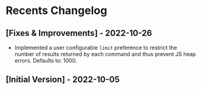 # Recents Changelog

## [Fixes & Improvements] - 2022-10-26

- Implemented a user configurable `limit` preference to restrict the number of results returned by each command and thus prevent JS heap errors. Defaults to: 1000.

## [Initial Version] - 2022-10-05
